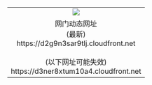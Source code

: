 ﻿<table>
  <tr></tr>
  <tr><td colspan=2 align=center><img src="https://d2g9n3sar9tlj.cloudfront.net/Up/oGate.jpg" /></td></tr>
  <tr><td colspan=2 align=center>网门动态网址<br/>(最新)
<br>https://d2g9n3sar9tlj.cloudfront.net
<br/><br/>(以下网址可能失效)
<br>https://d3ner8xtum10a4.cloudfront.net
    </td>
  </tr>
</table>
